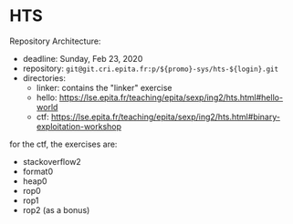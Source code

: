 HTS
===

Repository Architecture:

* deadline: Sunday, Feb 23, 2020
* repository: `git@git.cri.epita.fr:p/${promo}-sys/hts-${login}.git`
* directories:
    - linker: contains the "linker" exercise
    - hello: https://lse.epita.fr/teaching/epita/sexp/ing2/hts.html#hello-world
    - ctf: https://lse.epita.fr/teaching/epita/sexp/ing2/hts.html#binary-exploitation-workshop

for the ctf, the exercises are:

* stackoverflow2
* format0
* heap0
* rop0
* rop1
* rop2 (as a bonus)
